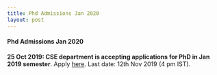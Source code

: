 ```yaml
---
title: Phd Admissions Jan 2020
layout: post
---
```


#### **Phd Admissions Jan 2020**

**25 Oct 2019: CSE department is accepting applications for PhD in Jan 2019 semester**. Apply [here](https://www.iith.ac.in/phdadmissions/). Last date: 12th Nov 2019 (4 pm IST).  
